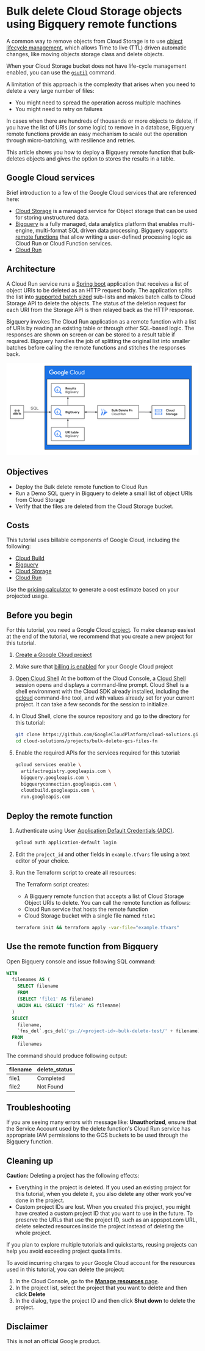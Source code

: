 # Bulk delete Cloud Storage objects using Bigquery remote functions

A common way to remove objects from Cloud Storage is to use [object lifecycle management](https://cloud.google.com/storage/docs/lifecycle),
which allows Time to live (TTL) driven automatic changes, like moving objects storage class and delete objects.

When your Cloud Storage bucket does not have life-cycle management enabled, you can use the [`gsutil`](https://cloud.google.com/storage/docs/gsutil/commands/rm) command.

A limitation of this approach is the complexity that arises when you need to delete a very large number of files:

- You might need to spread the operation across multiple machines
- You might need to retry on failures

In cases when there are hundreds of thousands or more objects to delete,
if you have the list of URIs (or some logic) to remove in a database,
Bigquery remote functions provide an easy mechanism to scale out the operation through micro-batching, with resilience and retries.

This article shows you how to deploy a Bigquery remote function that bulk-deletes objects and gives the option to stores the results in a table.

## Google Cloud services

Brief introduction to a few of the Google Cloud services that are referenced here:

- [Cloud Storage](https://cloud.google.com/storage) is a managed service for Object storage that can be used for storing unstructured data.
- [Bigquery](https://cloud.google.com/bigquery) is a fully managed, data analytics platform that enables multi-engine, multi-format SQL driven data processing.
Bigquery supports [remote functions](https://cloud.google.com/bigquery/docs/remote-functions) that allow writing a user-defined processing logic as Cloud Run or Cloud Function services.
- [Cloud Run](https://cloud.google.com/run)

## Architecture

A Cloud Run service runs a [Spring boot](https://spring.io/projects/spring-boot) application that receives a list of object URIs to be deleted as an HTTP request body.
The application splits the list into [supported batch sized](https://cloud.google.com/storage/docs/batch#overview) sub-lists and makes batch calls to Cloud Storage API to delete the objects.
The status of the deletion request for each URI from the Storage API is then relayed back as the HTTP response.

Bigquery invokes The Cloud Run application as a remote function with a list of URIs by reading an existing table or through other SQL-based logic.
The responses are shown on screen or can be stored to a result table if required.
Bigquery handles the job of splitting the original list into smaller batches before calling the remote functions and stitches the responses back.

![architecture](./bulk_delete_fn_architecture.svg "Bulk GCS delete remote function architecture")

## Objectives

- Deploy the Bulk delete remote function to Cloud Run
- Run a Demo SQL query in Bigquery to delete a small list of object URIs from Cloud Storage
- Verify that the files are deleted from the Cloud Storage bucket.

## Costs

This tutorial uses billable components of Google Cloud, including the following:

- [Cloud Build](https://cloud.google.com/build/pricing)
- [Bigquery](https://cloud.google.com/bigquery/pricing)
- [Cloud Storage](https://cloud.google.com/storage/pricing)
- [Cloud Run](https://cloud.google.com/run/pricing)

Use the [pricing calculator](https://cloud.google.com/products/calculator) to generate a cost estimate based on your projected usage.

## Before you begin

For this tutorial, you need a Google Cloud [project](https://cloud.google.com/resource-manager/docs/cloud-platform-resource-hierarchy#projects). To make cleanup easiest at the end of the tutorial, we recommend that you create a new project for this tutorial.

1. [Create a Google Cloud project](https://console.cloud.google.com/projectselector2/home/dashboard)
1. Make sure that [billing is enabled](https://support.google.com/cloud/answer/6293499#enable-billing) for your Google Cloud project
1. [Open Cloud Shell](https://console.cloud.google.com/?cloudshell=true)
    At the bottom of the Cloud Console, a [Cloud Shell](https://cloud.google.com/shell/docs/features) session opens and displays a command-line prompt.
    Cloud Shell is a shell environment with the Cloud SDK already installed, including the [gcloud](https://cloud.google.com/sdk/gcloud/) command-line tool, and with values already set for your current project. It can take a few seconds for the session to initialize.

1. In Cloud Shell, clone the source repository and go to the directory for this tutorial:

    ```bash
    git clone https://github.com/GoogleCloudPlatform/cloud-solutions.git
    cd cloud-solutions/projects/bulk-delete-gcs-files-fn
    ```

1. Enable the required APIs for the services required for this tutorial:

    ```bash
    gcloud services enable \
      artifactregistry.googleapis.com \
      bigquery.googleapis.com \
      bigqueryconnection.googleapis.com \
      cloudbuild.googleapis.com \
      run.googleapis.com
    ```

## Deploy the remote function

1. Authenticate using User [Application Default Credentials (ADC)](https://cloud.google.com/sdk/gcloud/reference/auth/application-default).

    ```bash
    gcloud auth application-default login
    ```

1. Edit the `project_id` and other fields in `example.tfvars` file using a text editor of your choice.

1. Run the Terraform script to create all resources:

    The Terraform script creates:
    - A Bigquery remote function that accepts a list of Cloud Storage Object URIs to delete.
      You can call the remote function as follows:
    - Cloud Run service that hosts the remote function
    - Cloud Storage bucket with a single file named `file1`

    ```bash
    terraform init && terraform apply -var-file="example.tfvars"
    ```

## Use the remote function from Bigquery

Open Bigquery console and issue following SQL command:

```sql title="Bigquery SQL"
WITH
  filenames AS (
    SELECT filename
    FROM
    (SELECT 'file1' AS filename)
    UNION ALL (SELECT 'file2' AS filename)
  )
  SELECT
    filename,
    `fns_del`.gcs_del('gs://<project-id>-bulk-delete-test/' + filename) AS delete_status
  FROM
    filenames
```

The command should produce following output:

| filename | delete_status |
|---|---|
| file1 | Completed |
| file2 | Not Found |

## Troubleshooting

If you are seeing many errors with message like: **Unauthorized**,
ensure that the Service Account used by the delete function's Cloud Run service
has appropriate IAM permissions to the GCS buckets to be used through the Bigquery function.

## Cleaning up

**Caution:** Deleting a project has the following effects:

- Everything in the project is deleted. If you used an existing project for this tutorial, when you delete it, you also delete any other work you've done in the project.
- Custom project IDs are lost. When you created this project, you might have created a custom project ID that you want to use in the future. To preserve the URLs that use the project ID, such as an appspot.com URL, delete selected resources inside the project instead of deleting the whole project.

If you plan to explore multiple tutorials and quickstarts, reusing projects can help you avoid exceeding project quota limits.

To avoid incurring charges to your Google Cloud account for the resources used in this tutorial, you can delete the project:

1. In the Cloud Console, go to the [**Manage resources** page](https://console.cloud.google.com/iam-admin/projects).
1. In the project list, select the project that you want to delete and then click **Delete**
1. In the dialog, type the project ID and then click **Shut down** to delete the project.

## Disclaimer

This is not an official Google product.
